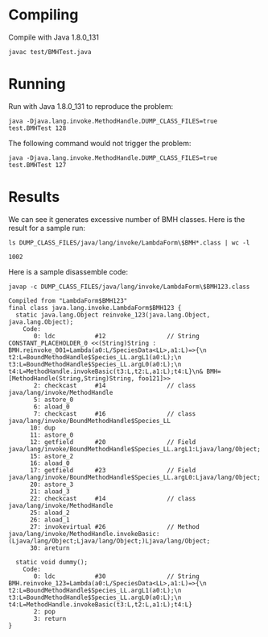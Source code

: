 Compiling
========= 

Compile with Java 1.8.0_131

    javac test/BMHTest.java


Running
=======

Run with Java 1.8.0_131 to reproduce the problem:

    java -Djava.lang.invoke.MethodHandle.DUMP_CLASS_FILES=true test.BMHTest 128

The following command would not trigger the problem:

    java -Djava.lang.invoke.MethodHandle.DUMP_CLASS_FILES=true test.BMHTest 127

Results
=======

We can see it generates excessive number of BMH classes. Here is the result for a sample run:

    ls DUMP_CLASS_FILES/java/lang/invoke/LambdaForm\$BMH*.class | wc -l

    1002

Here is a sample disassemble code:

    javap -c DUMP_CLASS_FILES/java/lang/invoke/LambdaForm\$BMH123.class

    Compiled from "LambdaForm$BMH123"
    final class java.lang.invoke.LambdaForm$BMH123 {
      static java.lang.Object reinvoke_123(java.lang.Object, java.lang.Object);
        Code:
           0: ldc           #12                 // String CONSTANT_PLACEHOLDER_0 <<(String)String : BMH.reinvoke_001=Lambda(a0:L/SpeciesData<LL>,a1:L)=>{\n    t2:L=BoundMethodHandle$Species_LL.argL1(a0:L);\n    t3:L=BoundMethodHandle$Species_LL.argL0(a0:L);\n    t4:L=MethodHandle.invokeBasic(t3:L,t2:L,a1:L);t4:L}\n& BMH=[MethodHandle(String,String)String, foo121]>>
           2: checkcast     #14                 // class java/lang/invoke/MethodHandle
           5: astore_0
           6: aload_0
           7: checkcast     #16                 // class java/lang/invoke/BoundMethodHandle$Species_LL
          10: dup
          11: astore_0
          12: getfield      #20                 // Field java/lang/invoke/BoundMethodHandle$Species_LL.argL1:Ljava/lang/Object;
          15: astore_2
          16: aload_0
          17: getfield      #23                 // Field java/lang/invoke/BoundMethodHandle$Species_LL.argL0:Ljava/lang/Object;
          20: astore_3
          21: aload_3
          22: checkcast     #14                 // class java/lang/invoke/MethodHandle
          25: aload_2
          26: aload_1
          27: invokevirtual #26                 // Method java/lang/invoke/MethodHandle.invokeBasic:(Ljava/lang/Object;Ljava/lang/Object;)Ljava/lang/Object;
          30: areturn
    
      static void dummy();
        Code:
           0: ldc           #30                 // String BMH.reinvoke_123=Lambda(a0:L/SpeciesData<LL>,a1:L)=>{\n    t2:L=BoundMethodHandle$Species_LL.argL1(a0:L);\n    t3:L=BoundMethodHandle$Species_LL.argL0(a0:L);\n    t4:L=MethodHandle.invokeBasic(t3:L,t2:L,a1:L);t4:L}
           2: pop
           3: return
    }

